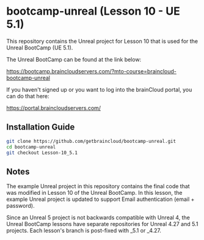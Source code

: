 # bootcamp-unreal (Lesson 10 - UE 5.1)

This repository contains the Unreal project for Lesson 10 that is used for the Unreal BootCamp (UE 5.1).

The Unreal BootCamp can be found at the link below:

https://bootcamp.braincloudservers.com/?mto-course=braincloud-bootcamp-unreal


If you haven't signed up or you want to log into the brainCloud portal, you can do that here:

https://portal.braincloudservers.com/


## Installation Guide

```bash
git clone https://github.com/getbraincloud/bootcamp-unreal.git
cd bootcamp-unreal
git checkout Lesson-10_5.1
```

## Notes

The example Unreal project in this repository contains the final code that was modified in Lesson 10 of the Unreal BootCamp. In this lesson, the example Unreal project is updated to support Email authentication (email + password).

Since an Unreal 5 project is not backwards compatible with Unreal 4, the Unreal BootCamp lessons have separate repositories for Unreal 4.27 and 5.1 projects. Each lesson's branch is post-fixed with _5.1 or _4.27.
